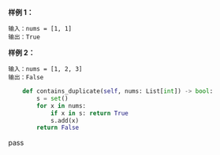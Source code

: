 
**样例 1：**
```
输入：nums = [1, 1]
输出：True
```
**样例 2：**
```
输入：nums = [1, 2, 3]
输出：False
```


```python
    def contains_duplicate(self, nums: List[int]) -> bool:
        s = set()
        for x in nums:
            if x in s: return True
            s.add(x)
        return False
```
pass